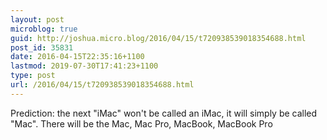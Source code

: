 ```yaml
---
layout: post
microblog: true
guid: http://joshua.micro.blog/2016/04/15/t720938539018354688.html
post_id: 35831
date: 2016-04-15T22:35:16+1100
lastmod: 2019-07-30T17:41:23+1100
type: post
url: /2016/04/15/t720938539018354688.html
---
```

Prediction: the next "iMac" won't be called an iMac, it will simply be called "Mac". There will be the Mac, Mac Pro, MacBook, MacBook Pro
